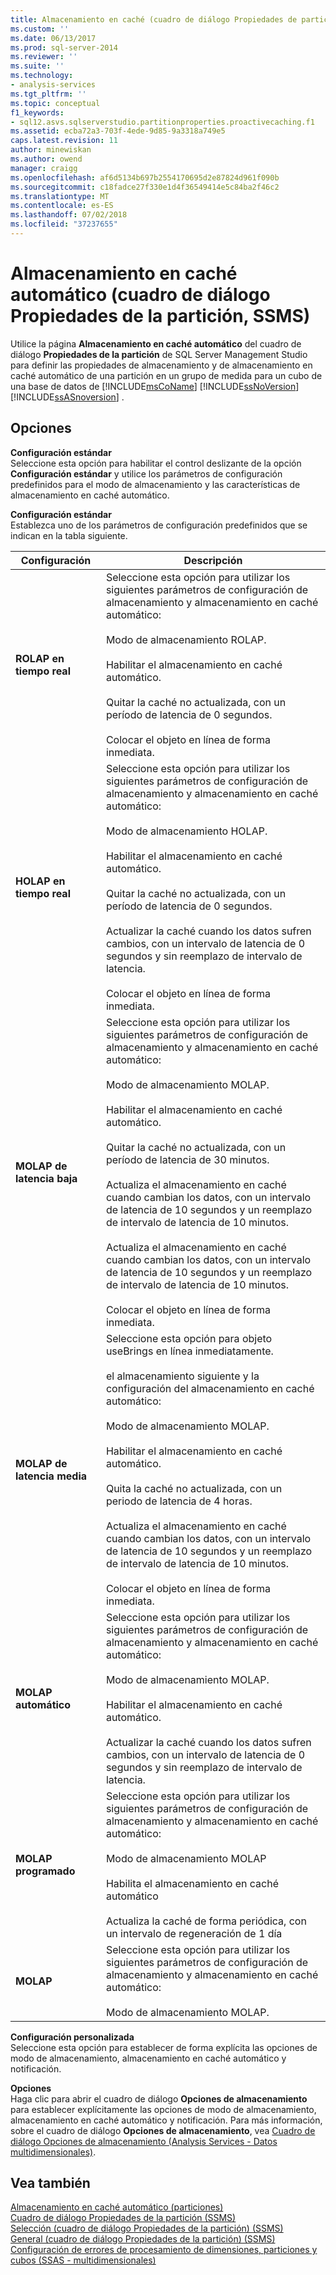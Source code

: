 ```yaml
---
title: Almacenamiento en caché (cuadro de diálogo Propiedades de partición) automático (SSMS) | Microsoft Docs
ms.custom: ''
ms.date: 06/13/2017
ms.prod: sql-server-2014
ms.reviewer: ''
ms.suite: ''
ms.technology:
- analysis-services
ms.tgt_pltfrm: ''
ms.topic: conceptual
f1_keywords:
- sql12.asvs.sqlserverstudio.partitionproperties.proactivecaching.f1
ms.assetid: ecba72a3-703f-4ede-9d85-9a3318a749e5
caps.latest.revision: 11
author: minewiskan
ms.author: owend
manager: craigg
ms.openlocfilehash: af6d5134b697b2554170695d2e87824d961f090b
ms.sourcegitcommit: c18fadce27f330e1d4f36549414e5c84ba2f46c2
ms.translationtype: MT
ms.contentlocale: es-ES
ms.lasthandoff: 07/02/2018
ms.locfileid: "37237655"
---
```

# <a name="proactive-caching-partition-properties-dialog-box-ssms"></a>Almacenamiento en caché automático (cuadro de diálogo Propiedades de la partición, SSMS)
  Utilice la página **Almacenamiento en caché automático** del cuadro de diálogo **Propiedades de la partición** de SQL Server Management Studio para definir las propiedades de almacenamiento y de almacenamiento en caché automático de una partición en un grupo de medida para un cubo de una base de datos de [!INCLUDE[msCoName](../includes/msconame-md.md)] [!INCLUDE[ssNoVersion](../includes/ssnoversion-md.md)] [!INCLUDE[ssASnoversion](../includes/ssasnoversion-md.md)] .  
  
## <a name="options"></a>Opciones  
 **Configuración estándar**  
 Seleccione esta opción para habilitar el control deslizante de la opción **Configuración estándar** y utilice los parámetros de configuración predefinidos para el modo de almacenamiento y las características de almacenamiento en caché automático.  
  
 **Configuración estándar**  
 Establezca uno de los parámetros de configuración predefinidos que se indican en la tabla siguiente.  
  
|Configuración|Descripción|  
|-------------|-----------------|  
|**ROLAP en tiempo real**|Seleccione esta opción para utilizar los siguientes parámetros de configuración de almacenamiento y almacenamiento en caché automático:<br /><br /> Modo de almacenamiento ROLAP.<br /><br /> Habilitar el almacenamiento en caché automático.<br /><br /> Quitar la caché no actualizada, con un período de latencia de 0 segundos.<br /><br /> Colocar el objeto en línea de forma inmediata.|  
|**HOLAP en tiempo real**|Seleccione esta opción para utilizar los siguientes parámetros de configuración de almacenamiento y almacenamiento en caché automático:<br /><br /> Modo de almacenamiento HOLAP.<br /><br /> Habilitar el almacenamiento en caché automático.<br /><br /> Quitar la caché no actualizada, con un período de latencia de 0 segundos.<br /><br /> Actualizar la caché cuando los datos sufren cambios, con un intervalo de latencia de 0 segundos y sin reemplazo de intervalo de latencia.<br /><br /> Colocar el objeto en línea de forma inmediata.|  
|**MOLAP de latencia baja**|Seleccione esta opción para utilizar los siguientes parámetros de configuración de almacenamiento y almacenamiento en caché automático:<br /><br /> Modo de almacenamiento MOLAP.<br /><br /> Habilitar el almacenamiento en caché automático.<br /><br /> Quitar la caché no actualizada, con un período de latencia de 30 minutos.<br /><br /> Actualiza el almacenamiento en caché cuando cambian los datos, con un intervalo de latencia de 10 segundos y un reemplazo de intervalo de latencia de 10 minutos.<br /><br /> Actualiza el almacenamiento en caché cuando cambian los datos, con un intervalo de latencia de 10 segundos y un reemplazo de intervalo de latencia de 10 minutos.<br /><br /> Colocar el objeto en línea de forma inmediata.|  
|**MOLAP de latencia media**|Seleccione esta opción para objeto useBrings en línea inmediatamente.<br /><br /> el almacenamiento siguiente y la configuración del almacenamiento en caché automático:<br /><br /> Modo de almacenamiento MOLAP.<br /><br /> Habilitar el almacenamiento en caché automático.<br /><br /> Quita la caché no actualizada, con un periodo de latencia de 4 horas.<br /><br /> Actualiza el almacenamiento en caché cuando cambian los datos, con un intervalo de latencia de 10 segundos y un reemplazo de intervalo de latencia de 10 minutos.<br /><br /> Colocar el objeto en línea de forma inmediata.|  
|**MOLAP automático**|Seleccione esta opción para utilizar los siguientes parámetros de configuración de almacenamiento y almacenamiento en caché automático:<br /><br /> Modo de almacenamiento MOLAP.<br /><br /> Habilitar el almacenamiento en caché automático.<br /><br /> Actualizar la caché cuando los datos sufren cambios, con un intervalo de latencia de 0 segundos y sin reemplazo de intervalo de latencia.|  
|**MOLAP programado**|Seleccione esta opción para utilizar los siguientes parámetros de configuración de almacenamiento y almacenamiento en caché automático:<br /><br /> Modo de almacenamiento MOLAP<br /><br /> Habilita el almacenamiento en caché automático<br /><br /> Actualiza la caché de forma periódica, con un intervalo de regeneración de 1 día|  
|**MOLAP**|Seleccione esta opción para utilizar los siguientes parámetros de configuración de almacenamiento y almacenamiento en caché automático:<br /><br /> Modo de almacenamiento MOLAP.|  
  
 **Configuración personalizada**  
 Seleccione esta opción para establecer de forma explícita las opciones de modo de almacenamiento, almacenamiento en caché automático y notificación.  
  
 **Opciones**  
 Haga clic para abrir el cuadro de diálogo **Opciones de almacenamiento** para establecer explícitamente las opciones de modo de almacenamiento, almacenamiento en caché automático y notificación. Para más información, sobre el cuadro de diálogo **Opciones de almacenamiento**, vea [Cuadro de diálogo Opciones de almacenamiento &#40;Analysis Services - Datos multidimensionales&#41;](storage-options-dialog-box-analysis-services-multidimensional-data.md).  
  
## <a name="see-also"></a>Vea también  
 [Almacenamiento en caché automático &#40;particiones&#41;](multidimensional-models-olap-logical-cube-objects/partitions-proactive-caching.md)   
 [Cuadro de diálogo Propiedades de la partición &#40;SSMS&#41;](partition-properties-dialog-box-ssms.md)   
 [Selección &#40;cuadro de diálogo Propiedades de la partición&#41; &#40;SSMS&#41;](selection-partition-properties-dialog-box-ssms.md)   
 [General &#40;cuadro de diálogo Propiedades de la partición&#41; &#40;SSMS&#41;](general-partition-properties-dialog-box-ssms.md)   
 [Configuración de errores de procesamiento de dimensiones, particiones y cubos &#40;SSAS - multidimensionales&#41;](multidimensional-models/error-configuration-for-cube-partition-and-dimension-processing.md)  
  
  
